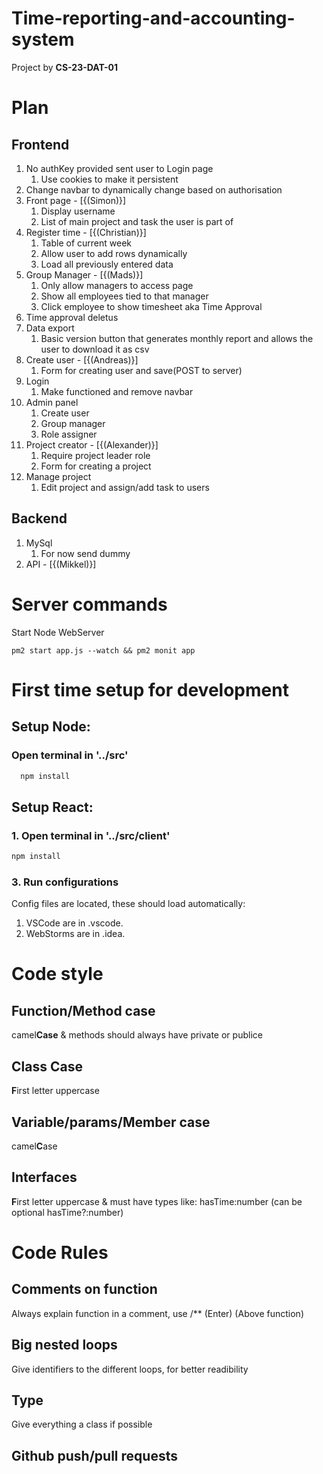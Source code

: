 # Time-reporting-and-accounting-system
Project by **CS-23-DAT-01**

# Plan
## Frontend
1. No authKey provided sent user to Login page
   1. Use cookies to make it persistent
2. Change navbar to dynamically change based on authorisation
3. Front page - \[{(Simon)}\]
   1. Display username
   2. List of main project and task the user is part of
4. Register time - \[{(Christian)}\]
   1. Table of current week
   2. Allow user to add rows dynamically
   3. Load all previously entered data
5. Group Manager - \[{(Mads)}\]
   1. Only allow managers to access page
   2. Show all employees tied to that manager
   3. Click employee to show timesheet aka Time Approval
6. Time approval deletus
7. Data export
   1. Basic version button that generates monthly report and allows the user to download it as csv
8. Create user - \[{(Andreas)}\]
   1. Form for creating user and save(POST to server)
9. Login
   1. Make functioned and remove navbar
10. Admin panel
    1. Create user
    2. Group manager
    3. Role assigner
11. Project creator - \[{(Alexander)}\]
    1. Require project leader role
    2. Form for creating a project
12. Manage project
    1. Edit project and assign/add task to users

## Backend
1. MySql
   1. For now send dummy
2. API  - \[{(Mikkel)}\]

# Server commands
Start Node WebServer
```
pm2 start app.js --watch && pm2 monit app
```

# First time setup for development
## Setup Node:
### Open terminal in '../src'
```bash
  npm install
```
## Setup React:
### 1. Open terminal in '../src/client' 
```bash
npm install
```

### 3. Run configurations
Config files are located, these should load automatically:
1. VSCode are in .vscode.
2. WebStorms are in .idea.

# Code style
## Function/Method case
camel**Case** & methods should always have private or publice
## Class Case
**F**irst letter uppercase
## Variable/params/Member case
camel**C**ase
## Interfaces
**F**irst letter uppercase & must have types like: hasTime:number (can be optional hasTime?:number)

# Code Rules
## Comments on function
Always explain function in a comment, use /** (Enter) (Above function)
## Big nested loops
Give identifiers to the different loops, for better readibility
## Type
Give everything a class if possible
## Github push/pull requests
